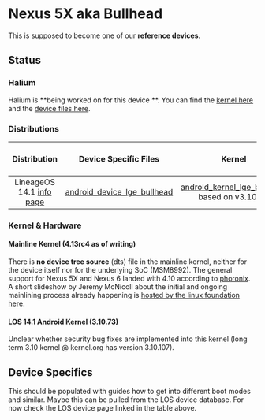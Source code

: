 # Nexus 5X aka Bullhead

This is supposed to become one of our **reference devices**.

## Status

### Halium

Halium is **being worked on for this device **. You can find the [kernel here](https://github.com/Halium/android_kernel_lge_bullhead) and the [device files here](https://github.com/Halium/android_device_lge_bullhead).

### Distributions

|               Distribution               |          Device Specific Files           |                  Kernel                  | What works | What doesn't work |
| :--------------------------------------: | :--------------------------------------: | :--------------------------------------: | :--------: | :---------------: |
| LineageOS 14.1 [info page](https://wiki.lineageos.org/devices/bullhead) | [android_device_lge_bullhead](https://github.com/LineageOS/android_device_lge_bullhead) | [android_kernel_lge_bullhead](https://github.com/LineageOS/android_kernel__lge_bullhead) based on v3.10.73 |     ?      |         ?         |


### Kernel & Hardware

#### Mainline Kernel (4.13rc4 as of writing)
There is **no device tree source** (dts) file in the mainline kernel, neither for the device itself nor for the underlying SoC (MSM8992). The general support for Nexus 5X and Nexus 6 landed with 4.10 according to [phoronix](http://www.phoronix.com/scan.php?page=news_item&px=Linux-4.10-ARM-Tegra-More). A short slideshow by Jeremy McNicoll about the initial and ongoing mainlining process already happening is [hosted by the linux foundation here](http://events.linuxfoundation.org/sites/events/files/slides/JRM_NEXUS_ELC_2017.pdf).

#### LOS 14.1 Android Kernel (3.10.73)
Unclear whether security bug fixes are implemented into this kernel (long term 3.10 kernel @ kernel.org has version 3.10.107). 

## Device Specifics

This should be populated with guides how to get into different boot modes and similar. Maybe this can be pulled from the LOS device database. For now check the LOS device page linked in the table above.
